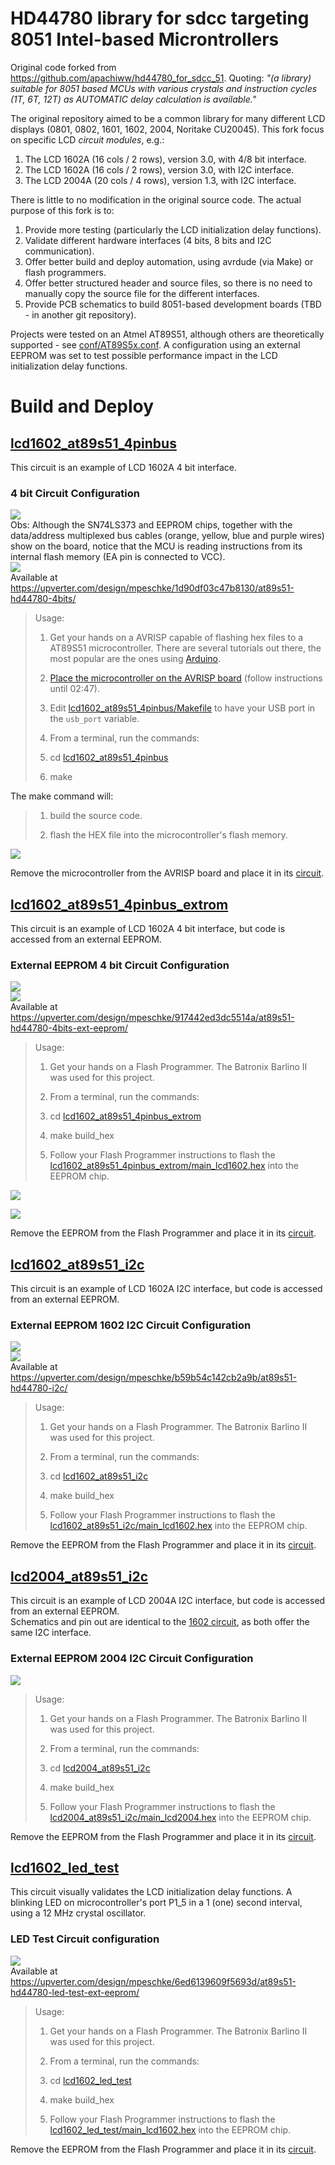 # HD44780 library for sdcc targeting 8051 Intel-based Microntrollers

Original code forked from https://github.com/apachiww/hd44780_for_sdcc_51. Quoting: *"(a library) suitable for 8051 based MCUs with various crystals and instruction cycles (1T, 6T, 12T) as AUTOMATIC delay calculation is available."*   

The original repository aimed to be a common library for many different LCD displays (0801, 0802, 1601, 1602, 2004, Noritake CU20045). This fork focus on specific LCD *circuit modules*, e.g.:  

1. The LCD 1602A (16 cols / 2 rows), version 3.0, with 4/8 bit interface.
2. The LCD 1602A (16 cols / 2 rows), version 3.0, with I2C interface.  
3. The LCD 2004A (20 cols / 4 rows), version 1.3, with I2C interface.

There is little to no modification in the original source code. The actual purpose of this fork is to:  

1. Provide more testing (particularly the LCD initialization delay functions).  
2. Validate different hardware interfaces (4 bits, 8 bits and I2C communication).  
3. Offer better build and deploy automation, using avrdude (via Make) or flash programmers.  
4. Offer better structured header and source files, so there is no need to manually copy the source file for the different interfaces.  
5. Provide PCB schematics to build 8051-based development boards (TBD - in another git repository).  

Projects were tested on an Atmel AT89S51, although others are theoretically supported - see [conf/AT89S5x.conf](conf/AT89S5x.conf). A configuration using an external EEPROM was set to test possible performance impact in the LCD initialization delay functions.  

# Build and Deploy

## [lcd1602_at89s51_4pinbus](lcd1602_at89s51_4pinbus)

This circuit is an example of LCD 1602A 4 bit interface.  

### 4 bit Circuit Configuration  

![](images/lcd1602_at89s51_4pinbus.jpg)  
Obs: Although the SN74LS373 and EEPROM chips, together with the data/address multiplexed bus cables (orange, yellow, blue and purple wires) show on the board, notice that the MCU is reading instructions from its internal flash memory (EA pin is connected to VCC).  
![](images/lcd1602_at89s51_4pinbus_schematic.png)  
Available at https://upverter.com/design/mpeschke/1d90df03c47b8130/at89s51-hd44780-4bits/  

> Usage:
>
> 1. Get your hands on a AVRISP capable of flashing hex files to a AT89S51 microcontroller. There are several tutorials out there, the most popular are the ones using [Arduino](https://www.youtube.com/watch?v=Pdi-q-bamlI).
>
> 2. [Place the microcontroller on the AVRISP board](https://www.youtube.com/watch?v=isPWwbw70vc) (follow instructions until 02:47).  
>
> 3. Edit [lcd1602_at89s51_4pinbus/Makefile](lcd1602_at89s51_4pinbus/Makefile) to have your USB port in the `usb_port` variable.
>
> 4. From a terminal, run the commands:
> 
> 5. cd [lcd1602_at89s51_4pinbus](lcd1602_at89s51_4pinbus/)
>
> 6. make

The make command will:  

> 1. build the source code.  
>
> 2. flash the HEX file into the microcontroller's flash memory.  

![](images/lcd1602_at89s51_avrdude_make.jpg)  

Remove the microcontroller from the AVRISP board and place it in its [circuit](#4-bit-circuit-configuration).  

## [lcd1602_at89s51_4pinbus_extrom](lcd1602_at89s51_4pinbus_extrom)

This circuit is an example of LCD 1602A 4 bit interface, but code is accessed from an external EEPROM.  

### External EEPROM 4 bit Circuit Configuration

![](images/lcd1602_at89s51_4pinbus_extrom.jpg)  
![](images/lcd1602_at89s51_4pinbus_extrom_schematic.png)  
Available at https://upverter.com/design/mpeschke/917442ed3dc5514a/at89s51-hd44780-4bits-ext-eeprom/    

> Usage:
>
> 1. Get your hands on a Flash Programmer. The Batronix Barlino II was used for this project.  
>
> 2. From a terminal, run the commands:
> 
> 3. cd [lcd1602_at89s51_4pinbus_extrom](lcd1602_at89s51_4pinbus_extrom/)
>
> 4. make build_hex
>
> 5. Follow your Flash Programmer instructions to flash the [lcd1602_at89s51_4pinbus_extrom/main_lcd1602.hex](lcd1602_at89s51_4pinbus_extrom/main_lcd1602.hex) into the EEPROM chip.  

![](images/lcd1602_at89s51_4pinbus_extrom_burnrom.png)  

![](images/lcd1602_at89s51_4pinbus_extrom_burnrom_batronix.jpg)  

Remove the EEPROM from the Flash Programmer and place it in its [circuit](#external-eeprom-4-bit-circuit-configuration).  

## [lcd1602_at89s51_i2c](lcd1602_at89s51_i2c)

This circuit is an example of LCD 1602A I2C interface, but code is accessed from an external EEPROM.  

### External EEPROM 1602 I2C Circuit Configuration

![](images/lcd1602_at89s51_i2c.jpg)  
![](images/lcd1602_at89s51_i2c_schematic.jpg)  
Available at https://upverter.com/design/mpeschke/b59b54c142cb2a9b/at89s51-hd44780-i2c/   

> Usage:
>
> 1. Get your hands on a Flash Programmer. The Batronix Barlino II was used for this project.  
>
> 2. From a terminal, run the commands:
> 
> 3. cd [lcd1602_at89s51_i2c](lcd1602_at89s51_i2c/)
>
> 4. make build_hex
>
> 5. Follow your Flash Programmer instructions to flash the [lcd1602_at89s51_i2c/main_lcd1602.hex](lcd1602_at89s51_i2c/main_lcd1602.hex) into the EEPROM chip.  

Remove the EEPROM from the Flash Programmer and place it in its [circuit](#external-eeprom-1602-i2c-circuit-configuration).  

## [lcd2004_at89s51_i2c](lcd2004_at89s51_i2c)

This circuit is an example of LCD 2004A I2C interface, but code is accessed from an external EEPROM.  
Schematics and pin out are identical to the [1602 circuit](images/lcd1602_at89s51_i2c_schematic.jpg), as both offer the same I2C interface.  

### External EEPROM 2004 I2C Circuit Configuration

![](images/lcd2004_at89s51_i2c.jpg)  

> Usage:
>
> 1. Get your hands on a Flash Programmer. The Batronix Barlino II was used for this project.  
>
> 2. From a terminal, run the commands:
> 
> 3. cd [lcd2004_at89s51_i2c](lcd2004_at89s51_i2c/)
>
> 4. make build_hex
>
> 5. Follow your Flash Programmer instructions to flash the [lcd2004_at89s51_i2c/main_lcd2004.hex](lcd2004_at89s51_i2c/main_lcd2004.hex) into the EEPROM chip.  

Remove the EEPROM from the Flash Programmer and place it in its [circuit](#external-eeprom-2004-i2c-circuit-configuration).  

## [lcd1602_led_test](lcd1602_led_test)

This circuit visually validates the LCD initialization delay functions. A blinking LED on microcontroller's port P1_5 in a 1 (one) second interval, using a 12 MHz crystal oscillator.  

### LED Test Circuit configuration

![](images/lcd1602_led_test_schematic.png)  
Available at https://upverter.com/design/mpeschke/6ed6139609f5693d/at89s51-hd44780-led-test-ext-eeprom/

> Usage:
>
> 1. Get your hands on a Flash Programmer. The Batronix Barlino II was used for this project.  
>
> 2. From a terminal, run the commands:
>
> 2. cd [lcd1602_led_test](lcd1602_led_test/)
>
> 4. make build_hex
>
> 5. Follow your Flash Programmer instructions to flash the [lcd1602_led_test/main_lcd1602.hex](lcd1602_led_test/main_lcd1602.hex) into the EEPROM chip.  

Remove the EEPROM from the Flash Programmer and place it in its [circuit](#led-test-circuit-configuration).  